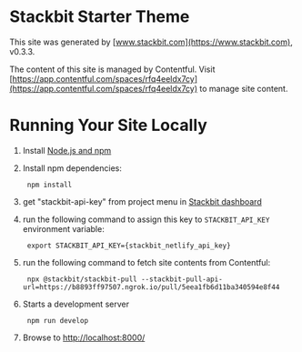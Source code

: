 # Stackbit Starter Theme

This site was generated by [www.stackbit.com](https://www.stackbit.com), v0.3.3.

The content of this site is managed by Contentful. Visit [https://app.contentful.com/spaces/rfq4eeldx7cy](https://app.contentful.com/spaces/rfq4eeldx7cy) to manage site content.

# Running Your Site Locally

1. Install [Node.js and npm](https://nodejs.org/en/)

1. Install npm dependencies:

        npm install

1. get "stackbit-api-key" from project menu in [Stackbit dashboard](https://app.stackbit.com/dashboard)

1. run the following command to assign this key to `STACKBIT_API_KEY` environment variable:

        export STACKBIT_API_KEY={stackbit_netlify_api_key}

1. run the following command to fetch site contents from Contentful:

        npx @stackbit/stackbit-pull --stackbit-pull-api-url=https://b8893ff97507.ngrok.io/pull/5eea1fb6d11ba340594e8f44

1. Starts a development server

        npm run develop

1. Browse to [http://localhost:8000/](http://localhost:8000/)
